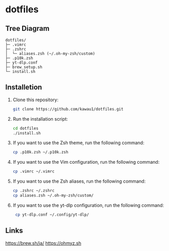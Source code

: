 # dotfiles

## Tree Diagram

```
dotfiles/
├─ .vimrc
├─ .zshrc
│  └─ aliases.zsh (~/.oh-my-zsh/custom)
├─ .p10k.zsh
├─ yt-dlp.conf
├─ brew_setup.sh
└─ install.sh
```

## Installetion

1. Clone this repository:

   ```bash
   git clone https://github.com/kawau1/dotfiles.git
   ```

2. Run the installation script:

   ```bash
   cd dotfiles
   ./install.sh
   ```

3. If you want to use the Zsh theme, run the following command:

   ```bash
   cp .p10k.zsh ~/.p10k.zsh
   ```

4. If you want to use the Vim configuration, run the following command:

   ```bash
   cp .vimrc ~/.vimrc
   ```

5. If you want to use the Zsh aliases, run the following command:

   ```bash
   cp .zshrc ~/.zshrc
   cp aliases.zsh ~/.oh-my-zsh/custom/
    ```

6. If you want to use the yt-dlp configuration, run the following command:

   ```bash
    cp yt-dlp.conf ~/.config/yt-dlp/
    ```

## Links

<https://brew.sh/ja/>
<https://ohmyz.sh>
